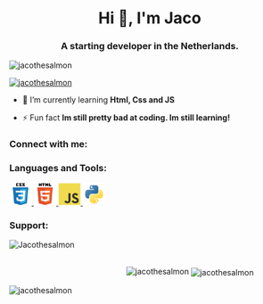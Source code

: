 <h1 align="center">Hi 👋, I'm Jaco</h1>
<h3 align="center">A starting developer in the Netherlands.</h3>

<p align="left"> <img src="https://komarev.com/ghpvc/?username=jacothesalmon&label=Profile%20views&color=0e75b6&style=flat" alt="jacothesalmon" /> </p>

<p align="left"> <a href="https://github.com/ryo-ma/github-profile-trophy"><img src="https://github-profile-trophy.vercel.app/?username=jacothesalmon" alt="jacothesalmon" /></a> </p>

- 🌱 I’m currently learning **Html, Css and JS**

- ⚡ Fun fact **Im still pretty bad at coding. Im still learning!**

<h3 align="left">Connect with me:</h3>
<p align="left">
</p>

<h3 align="left">Languages and Tools:</h3>
<p align="left"> <a href="https://www.w3schools.com/css/" target="_blank" rel="noreferrer"> <img src="https://raw.githubusercontent.com/devicons/devicon/master/icons/css3/css3-original-wordmark.svg" alt="css3" width="40" height="40"/> </a> <a href="https://www.w3.org/html/" target="_blank" rel="noreferrer"> <img src="https://raw.githubusercontent.com/devicons/devicon/master/icons/html5/html5-original-wordmark.svg" alt="html5" width="40" height="40"/> </a> <a href="https://developer.mozilla.org/en-US/docs/Web/JavaScript" target="_blank" rel="noreferrer"> <img src="https://raw.githubusercontent.com/devicons/devicon/master/icons/javascript/javascript-original.svg" alt="javascript" width="40" height="40"/> </a> <a href="https://www.python.org" target="_blank" rel="noreferrer"> <img src="https://raw.githubusercontent.com/devicons/devicon/master/icons/python/python-original.svg" alt="python" width="40" height="40"/> </a> </p>

<h3 align="left">Support:</h3>
<p><a href="https://www.buymeacoffee.com/Jacothesalmon"> <img align="left" src="https://cdn.buymeacoffee.com/buttons/v2/default-yellow.png" height="50" width="210" alt="Jacothesalmon" /></a></p><br><br>

<p><img align="left" src="https://github-readme-stats.vercel.app/api/top-langs?username=jacothesalmon&show_icons=true&locale=en&layout=compact" alt="jacothesalmon" /></p>

<p>&nbsp;<img align="center" src="https://github-readme-stats.vercel.app/api?username=jacothesalmon&show_icons=true&locale=en" alt="jacothesalmon" /></p>

<p><img align="center" src="https://github-readme-streak-stats.herokuapp.com/?user=jacothesalmon&" alt="jacothesalmon" /></p>
<!---
Jacothesalmon/Jacothesalmon is a ✨ special ✨ repository because its `README.md` (this file) appears on your GitHub profile.
You can click the Preview link to take a look at your changes.
--->
